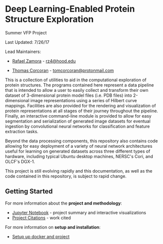 # Deep Learning-Enabled Protein Structure Exploration

Summer VFP Project

Last Updated: 7/26/17

Lead Maintainers:

- [Rafael Zamora](https://github.com/rz4) - rz4@hood.edu

- [Thomas Corcoran](https://tjosc.github.io/) - tomcorcoran@protonmail.com

This is a collection of utilities to aid in the computational exploration of
protein structures. The programs contained here represent a data pipeline that
is intended to allow a user to easily collect and transform their own dataset of
3-dimensional protein model files (i.e. PDB files) into 2-dimensional
image representations using a series of Hilbert curve mappings. Facilities are
also provided for the rendering and visualization of protein representations at
all stages of their journey throughout the pipeline. Finally, an interactive
command-line module is provided to allow for easy segmentation and
serialization of generated image datasets for eventual ingestion by
convolutional neural networks for classification and feature extraction tasks.

Beyond the data processing components, this repository also contains code
allowing for easy deployment of a variety of neural network architectures
useful for learning on generated datasets across three different types of hardware,
including typical Ubuntu desktop machines, NERSC's Cori, and OLCF's DGX-1.

This project is still evolving rapidly and this documentation, as well as the
code contained in this repository, is subject to rapid change.

## Getting Started

For more information about the **project and methodology**:

- [Jupyter Notebook](notebooks/Deep-Learning-Enabled-Protein-Structure-Exploration.ipynb) - project summary and interactive visualizations
- [Project Citations](docs/project_citations.md) - work cited

For more information on **setup and installation**:

- [Setup up docker and project](docs/setup.md)
